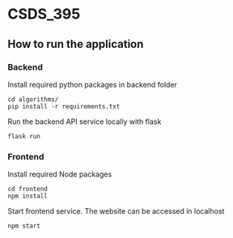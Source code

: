 # CSDS_395

## How to run the application

### Backend

Install required python packages in backend folder

```
cd algorithms/
pip install -r requirements.txt
```

Run the backend API service locally with flask

```
flask run
```

### Frontend

Install required Node packages

```
cd frontend
npm install
```

Start frontend service. The website can be accessed in localhost

```
npm start
```
